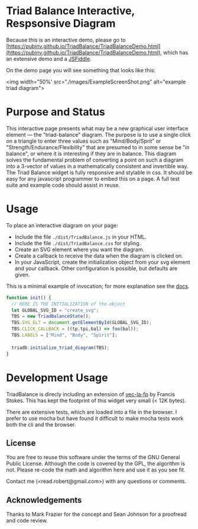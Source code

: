 # Triad Balance Interactive, Respsonsive Diagram

Because this is an interactive demo, please go to [https://pubinv.github.io/TriadBalance/TriadBalanceDemo.html](https://pubinv.github.io/TriadBalance/TriadBalanceDemo.html), which has an extensive demo and a <a href="https://jsfiddle.net/RobertLRead/o1vnfrh7/">JSFiddle</a>.

On the demo page you will see something that looks like this:

<img width="50%' src="./images/ExampleScreenShot.png"
alt="example triad diagram"></img>

# Purpose and Status
<p>
This interactive page presents what may be a new graphical user interface element — the "triad-balance" diagram. The purpose is to use a
single click on a triangle to enter three values such as "Mind/Body/Sprit" or "Strength/Endurance/Flexibility" that are presumed to in some sense
be "in balance", or where it is interesting if they are in balance.
This diagram solves the fundamental problem of converting a point
on such a diagram into a 3-vector of values in a mathematically
consistent and invertible way.
The Triad Balance widget is fully responsive and stylable in css.
It should be easy for any javascript programmer to embed this on
a page. A full test suite and example code should assist in reuse.
</p>

# Usage

To place an interactive diagram on your page:

* Include the file <code>./dist/TriadBalance.js</code> in your HTML.
* Include the file <code>./dist/TriadBalance.css</code> for styling.
* Create an SVG element where you want the diagram.
* Create a callback to receive the data when the diagram is clicked on.
* In your JavaScript, create the initialization object from
your svg element and your callback. Other configuration is
possible, but defaults are given.

This is a minimal example of invocation; for more explanation
see the <a href="https://pubinv.github.io/TriadBalance/TriadBalanceDemo.html">docs</a>.
```javascript
function init() {
  // HERE IS THE INITIALIZATION of the object
  let GLOBAL_SVG_ID = "create_svg";
  TBS = new TriadBalanceState();
  TBS.SVG_ELT = document.getElementById(GLOBAL_SVG_ID);
  TBS.CLICK_CALLBACK = ((tp,tpi,bal) => foo(bal));
  TBS.LABELS = ["Mind", "Body", "Spirit"];

  triadb.initialize_triad_diagram(TBS);
}
```


# Development Usage

TriadBalance is direcly including
an extension of <a href="https://github.com/francisrstokes/vec-la-fp">vec-la-fp</a> by Francis Stokes. This has kept the footprint of this widget very small (< 12K bytes).

There are extensive tests, which are loaded into a file in the browser.
I prefer to use mocha but have found it difficult to make mocha tests
work both the cli and the browser.

  <h2>License</h2>
  <p>
  You are free to reuse this software under the terms
  of the GNU General Public License. Although the code is covered
  by the GPL, the algorithm is not. Please re-code the
  math and algorithm here and use it as you see fit.
  </p>
  <p>
Contact me (&lt;read.robert@gmail.com&gt;) with any questions or comments.    </p>
  <h2> Acknowledgements</h2>
  <p>Thanks to Mark Frazier for the concept and Sean Johnson for a proofread and code review.</p>
